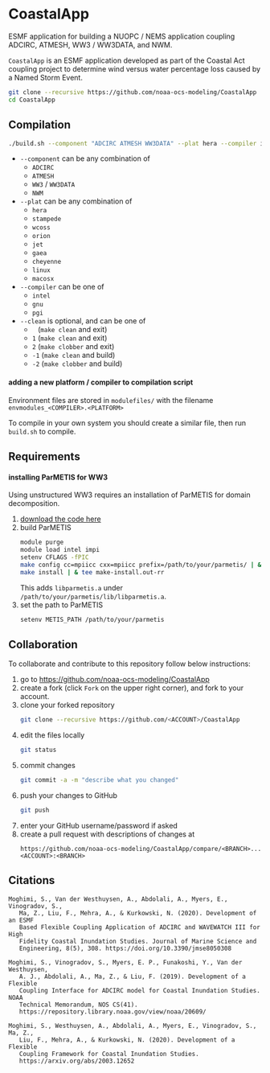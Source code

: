 # CoastalApp

ESMF application for building a NUOPC / NEMS application coupling ADCIRC, ATMESH, WW3 / WW3DATA, and NWM.

`CoastalApp` is an ESMF application developed as part of the Coastal Act coupling project to determine wind versus water percentage loss caused by a Named Storm Event. 

```bash
git clone --recursive https://github.com/noaa-ocs-modeling/CoastalApp
cd CoastalApp
```

## Compilation

```bash
./build.sh --component "ADCIRC ATMESH WW3DATA" --plat hera --compiler intel --clean -2 
```

- `--component` can be any combination of
    - `ADCIRC`
    - `ATMESH`
    - `WW3` / `WW3DATA`
    - `NWM`
- `--plat` can be any combination of
    - `hera`
    - `stampede`
    - `wcoss`
    - `orion`
    - `jet`
    - `gaea`
    - `cheyenne`
    - `linux`
    - `macosx`
- `--compiler` can be one of
    - `intel`
    - `gnu`
    - `pgi`
- `--clean` is optional, and can be one of
    - ` ` (`make clean` and exit)
    - `1` (`make clean` and exit)
    - `2` (`make clobber` and exit)
    - `-1` (`make clean` and build)
    - `-2` (`make clobber` and build)

#### adding a new platform / compiler to compilation script

Environment files are stored in `modulefiles/` with the filename `envmodules_<COMPILER>.<PLATFORM>`

To compile in your own system you should create a similar file, then run `build.sh` to compile.

## Requirements

#### installing ParMETIS for WW3

Using unstructured WW3 requires an installation of ParMETIS for domain decomposition.

1. [download the code here](http://glaros.dtc.umn.edu/gkhome/metis/parmetis/download)
2. build ParMETIS
    ```bash
    module purge
    module load intel impi
    setenv CFLAGS -fPIC
    make config cc=mpiicc cxx=mpiicc prefix=/path/to/your/parmetis/ | & tee config.out-rr
    make install | & tee make-install.out-rr
    ```
   This adds `libparmetis.a` under `/path/to/your/parmetis/lib/libparmetis.a`.
3. set the path to ParMETIS
    ```bash
    setenv METIS_PATH /path/to/your/parmetis
    ```

## Collaboration

To collaborate and contribute to this repository follow below instructions:

1. go to https://github.com/noaa-ocs-modeling/CoastalApp
2. create a fork (click `Fork` on the upper right corner), and fork to your account.
3. clone your forked repository
   ```bash
   git clone --recursive https://github.com/<ACCOUNT>/CoastalApp
   ```
4. edit the files locally
   ```bash
   git status
   ```
5. commit changes
   ```bash
   git commit -a -m "describe what you changed"
   ```
6. push your changes to GitHub
   ```bash
   git push
   ```
7. enter your GitHub username/password if asked
8. create a pull request with descriptions of changes at
   ```
   https://github.com/noaa-ocs-modeling/CoastalApp/compare/<BRANCH>...<ACCOUNT>:<BRANCH>
   ```

## Citations

```
Moghimi, S., Van der Westhuysen, A., Abdolali, A., Myers, E., Vinogradov, S., 
   Ma, Z., Liu, F., Mehra, A., & Kurkowski, N. (2020). Development of an ESMF 
   Based Flexible Coupling Application of ADCIRC and WAVEWATCH III for High 
   Fidelity Coastal Inundation Studies. Journal of Marine Science and 
   Engineering, 8(5), 308. https://doi.org/10.3390/jmse8050308

Moghimi, S., Vinogradov, S., Myers, E. P., Funakoshi, Y., Van der Westhuysen, 
   A. J., Abdolali, A., Ma, Z., & Liu, F. (2019). Development of a Flexible 
   Coupling Interface for ADCIRC model for Coastal Inundation Studies. NOAA 
   Technical Memorandum, NOS CS(41). 
   https://repository.library.noaa.gov/view/noaa/20609/

Moghimi, S., Westhuysen, A., Abdolali, A., Myers, E., Vinogradov, S., Ma, Z., 
   Liu, F., Mehra, A., & Kurkowski, N. (2020). Development of a Flexible 
   Coupling Framework for Coastal Inundation Studies. 
   https://arxiv.org/abs/2003.12652
```
